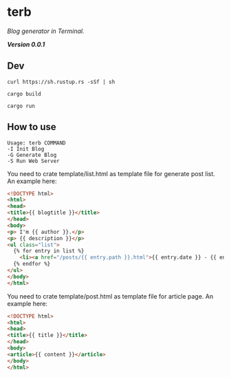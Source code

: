 # terb

*Blog generator in Terminal.*

***Version 0.0.1***

## Dev

```
curl https://sh.rustup.rs -sSf | sh
```

```cargo build```

```cargo run```

## How to use

```
Usage: terb COMMAND
-I Init Blog
-G Generate Blog
-S Run Web Server
```                  

You need to crate template/list.html as template file for generate post list. An example here:

```html
<!DOCTYPE html>
<html>
<head>
<title>{{ blogtitle }}</title>
</head>
<body>
<p> I'm {{ author }}.</p>
<p> {{ description }}</p>
<ul class="list">
  {% for entry in list %}
    <li><a href="/posts/{{ entry.path }}.html">{{ entry.date }} - {{ entry.title }} </a></li>
  {% endfor %}
</ul>
</body>
</html>

```

You need to crate template/post.html as template file for article page. An example here:

```html
<!DOCTYPE html>
<html>
<head>
<title>{{ title }}</title>
</head>
<body>
<article>{{ content }}</article>
</body>
</html>

```
